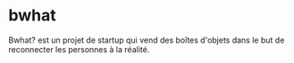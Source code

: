 # bwhat
Bwhat? est un projet de startup qui vend des boîtes d'objets dans le but de reconnecter les personnes à la réalité.
